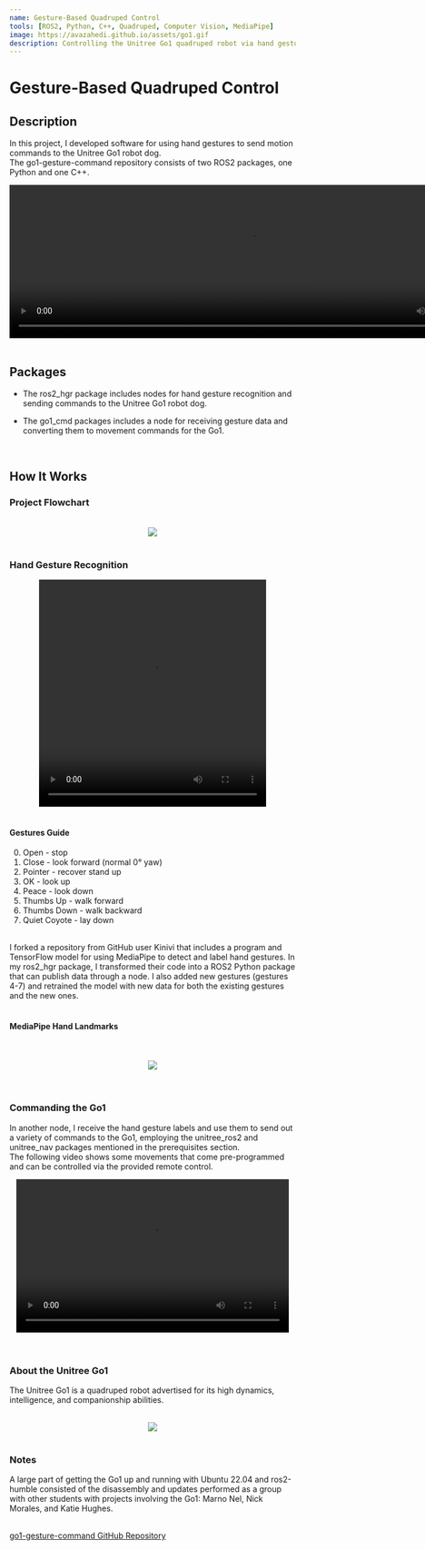```yaml
---
name: Gesture-Based Quadruped Control
tools: [ROS2, Python, C++, Quadruped, Computer Vision, MediaPipe]
image: https://avazahedi.github.io/assets/go1.gif
description: Controlling the Unitree Go1 quadruped robot via hand gestures.
---
```


# Gesture-Based Quadruped Control

## **Description**
In this project, I developed software for using hand gestures to send motion commands to the Unitree Go1 robot dog.  
The go1-gesture-command repository consists of two ROS2 packages, one Python and one C++. 

<center><video width="845" height="270" controls>
  <source src="https://user-images.githubusercontent.com/39091881/226089569-d1528114-414c-4960-8ec3-f1f7acc11ab2.mp4">
</video></center> 

<br>

## **Packages**
* The ros2_hgr package includes nodes for hand gesture recognition and sending commands to the Unitree Go1 robot dog.  

* The go1_cmd packages includes a node for receiving gesture data and converting them to movement commands for the Go1.

<br>

## **How It Works**

### Project Flowchart
<br>
<center><img src="{{ site.url }}{{ site.baseurl }}/assets/go1_flowchart.jpg"/></center>
<br>


### Hand Gesture Recognition

<center><video width="400" height="400" controls>
  <source src="https://user-images.githubusercontent.com/39091881/226089470-37c993d5-ed02-45c1-83af-3d6137bb76a5.mp4">
</video></center> 

<br>

#### Gestures Guide
<ol start="0">
  <li>Open - stop</li>
  <li>Close - look forward (normal 0&deg; yaw)</li>
  <li>Pointer - recover stand up</li>
  <li>OK - look up</li>
  <li>Peace - look down</li>
  <li>Thumbs Up - walk forward</li>
  <li>Thumbs Down - walk backward</li>
  <li>Quiet Coyote - lay down</li>
</ol>

<br>
I forked a repository from GitHub user Kinivi that includes a program and TensorFlow model for using MediaPipe to detect and label hand gestures. In my ros2_hgr package, I transformed their code into a ROS2 Python package that can publish data through a node. I also added new gestures (gestures 4-7) and retrained the model with new data for both the existing gestures and the new ones.  
<br>
<br>

#### MediaPipe Hand Landmarks
<br>
<br>
<center><img src="{{ site.url }}{{ site.baseurl }}/assets/hand_landmarks.png"/></center>
<br>
<br>

### Commanding the Go1

In another node, I receive the hand gesture labels and use them to send out a variety of commands to the Go1, employing the unitree_ros2 and unitree_nav packages mentioned in the prerequisites section.  
The following video shows some movements that come pre-programmed and can be controlled via the provided remote control.  

<center><video width="480" height="270" controls>
  <source src="https://user-images.githubusercontent.com/39091881/226089749-09f4dedc-a96d-4bd7-ac2e-195d2e96af29.mp4">
</video></center> 

<br>
<br>

### About the Unitree Go1
The Unitree Go1 is a quadruped robot advertised for its high dynamics, intelligence, and companionship abilities.  

<br>
<center><img src="{{ site.url }}{{ site.baseurl }}/assets/go1_dancing.gif"/></center>
<br>

### Notes
A large part of getting the Go1 up and running with Ubuntu 22.04 and ros2-humble consisted of the disassembly and updates performed as a group with other students with projects involving the Go1: Marno Nel, Nick Morales, and Katie Hughes.  

<br>
<a href="https://github.com/avazahedi/go1-gesture-command">go1-gesture-command GitHub Repository</a>
